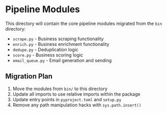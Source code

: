 # Pipeline Modules

This directory will contain the core pipeline modules migrated from the `bin` directory:

- `scrape.py` - Business scraping functionality
- `enrich.py` - Business enrichment functionality
- `dedupe.py` - Deduplication logic
- `score.py` - Business scoring logic
- `email_queue.py` - Email generation and sending

## Migration Plan

1. Move the modules from `bin/` to this directory
2. Update all imports to use relative imports within the package
3. Update entry points in `pyproject.toml` and `setup.py`
4. Remove any path manipulation hacks with `sys.path.insert()`
